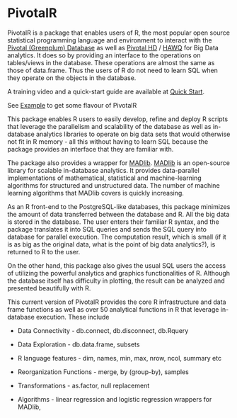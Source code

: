 PivotalR
=======

PivotalR is a package that enables users of R, the most popular open source statistical programming language 
and environment to interact with the [Pivotal (Greenplum) Database](http://www.greenplum.com/products/greenplum-database) 
as well as [Pivotal HD](http://www.greenplum.com/products/pivotal-hd) / [HAWQ](http://www.greenplum.com/blog/dive-in/hawq-the-new-benchmark-for-sql-on-hadoop) for Big Data 
analytics. It does so by providing an interface to the operations on tables/views in the database. These 
operations are almost the same as those of data.frame. Thus the users of R do not need to learn SQL when they 
operate on the objects in the database. 

A training video and a quick-start guide are available at [Quick Start](http://zimmeee.github.io/gp-r/#pivotalr).

See [Example](https://github.com/madlib-internal/PivotalR/wiki/Example) to get some flavour of PivotalR


This package enables R users to easily develop, refine and deploy R scripts that leverage the parallelism and 
scalability of the database as well as in-database analytics libraries to operate on big data sets that would 
otherwise not fit in R memory - all this without having to learn SQL because the package provides an interface 
that they are familiar with.

The package also provides a wrapper for [MADlib](http://madlib.net/). [MADlib](http://madlib.net/) is an open-source library for scalable in-database 
analytics. It provides data-parallel implementations of mathematical, statistical and machine-learning 
algorithms for structured and unstructured data. The number of machine learning algorithms that MADlib covers 
is quickly increasing.

As an R front-end to the PostgreSQL-like databases, this package minimizes the amount of data transferred 
between the database and R. All the big data is stored in the database. The user enters their familiar R 
syntax, and the package translates it into SQL queries and sends the SQL query into database for parallel 
execution. The computation result, which is small (if it is as big as the original data, what is the point 
of big data analytics?), is returned to R to the user.

On the other hand, this package also gives the usual SQL users the access of utilizing the powerful analytics 
and graphics functionalities of R. Although the database itself has difficulty in plotting, the result can be 
analyzed and presented beautifully with R.

This current version of PivotalR provides the core R infrastructure and data frame functions as well as over 
50 analytical functions in R that leverage in-database execution. These include

* Data Connectivity - db.connect, db.disconnect, db.Rquery

* Data Exploration - db.data.frame, subsets

* R language features - dim, names, min, max, nrow, ncol, summary etc

* Reorganization Functions - merge, by (group-by), samples

* Transformations - as.factor, null replacement

* Algorithms - linear regression and logistic regression wrappers for MADlib,
